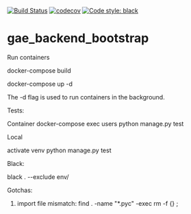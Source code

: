 [![Build Status](https://travis-ci.org/olegnatsevsky/gae_backend_bootstrap.svg?branch=master)](https://travis-ci.org/olegnatsevsky/gae_backend_bootstrap)
[![codecov](https://codecov.io/gh/olegnatsevsky/gae_backend_bootstrap/branch/master/graph/badge.svg)](https://codecov.io/gh/olegnatsevsky/gae_backend_bootstrap)
[![Code style: black](https://img.shields.io/badge/code%20style-black-000000.svg)](https://github.com/python/black)

# gae_backend_bootstrap

Run containers

docker-compose build

docker-compose up -d

The -d flag is used to run containers in the background.

Tests:

Container
docker-compose exec users python manage.py test

Local

activate venv
python manage.py test


Black:

black . --exclude env/

Gotchas:

1. import file mismatch:
find . -name "*.pyc" -exec rm -f {} \;
